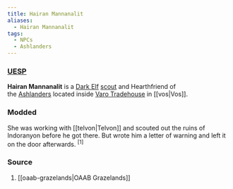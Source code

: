 ```yaml
---
title: Hairan Mannanalit
aliases:
  - Hairan Mannanalit
tags:
  - NPCs
  - Ashlanders
---
```

### [UESP](https://en.uesp.net/wiki/Morrowind:Hairan_Mannanalit)
**Hairan Mannanalit** is a [Dark Elf](https://en.uesp.net/wiki/Morrowind:Dark_Elf "Morrowind:Dark Elf") [scout](https://en.uesp.net/wiki/Morrowind:Scout "Morrowind:Scout") and Hearthfriend of the [Ashlanders](https://en.uesp.net/wiki/Morrowind:Ashlanders "Morrowind:Ashlanders") located inside [Varo Tradehouse](https://en.uesp.net/wiki/Morrowind:Varo_Tradehouse "Morrowind:Varo Tradehouse") in [[vos|Vos]].
### Modded
She was working with [[telvon|Telvon]] and scouted out the ruins of Indoranyon before he got there. But wrote him a letter of warning and left it on the door afterwards. <sup>[1]</sup>
### Source
1. [[oaab-grazelands|OAAB Grazelands]]